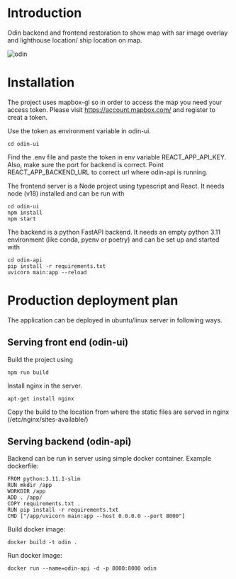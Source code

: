 # Introduction

Odin backend and frontend restoration to show map with sar image overlay and lighthouse location/ ship location on map.

![odin](https://user-images.githubusercontent.com/46402033/226178529-63302bf7-e9b1-401c-8c4f-e4732a8891ec.png)

# Installation
The project uses mapbox-gl so in order to access the map you need your access token.
Please visit https://account.mapbox.com/ and register to creat a token.

Use the token as environment variable in odin-ui. 
```
cd odin-ui
```
Find the .env file and paste the token in env variable REACT_APP_API_KEY. Also, make sure the port for backend is correct.
Point REACT_APP_BACKEND_URL to correct url where odin-api is running.

The frontend server is a Node project using typescript and React. It needs node (v18) installed and can be run with

```
cd odin-ui
npm install
npm start
```

The backend is a python FastAPI backend. It needs an empty python 3.11 environment (like conda, pyenv or poetry) and can be set up and started with

```
cd odin-api
pip install -r requirements.txt
uvicorn main:app --reload
```

# Production deployment plan
The application can be deployed in ubuntu/linux server in following ways.
## Serving front end (odin-ui)

Build the project using 
```
npm run build
```
Install nginx in the server.
```
apt-get install nginx
```
Copy the build to the location from where the static files are served in nginx (/etc/nginx/sites-available/)

## Serving backend (odin-api)
Backend can be run in server using simple docker container.
Example dockerfile:
```
FROM python:3.11.1-slim
RUN mkdir /app
WORKDIR /app
ADD . /app/
COPY requirements.txt .
RUN pip install -r requirements.txt
CMD ["/app/uvicorn main:app --host 0.0.0.0 --port 8000"]
```
Build docker image:
```
docker build -t odin .
```
Run docker image:
```
docker run --name=odin-api -d -p 8000:8000 odin
```
